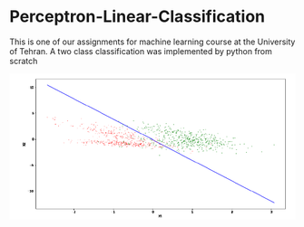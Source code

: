 # Perceptron-Linear-Classification
This is one of our assignments for machine learning course at the University of Tehran. A two class classification was implemented by python from scratch

![](Perceptron.png)
